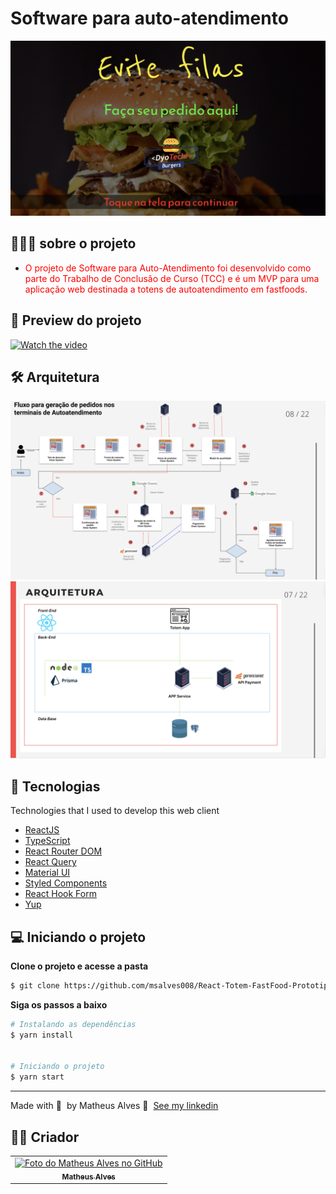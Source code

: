 # Software para auto-atendimento

<img src="public/files/capa.png" alt="exemplo imagem">

## 👨🏻‍💻 sobre o projeto

- <p style="color: red;">O projeto de Software para Auto-Atendimento foi desenvolvido como parte do Trabalho de Conclusão de Curso (TCC) e é um MVP para uma aplicação web destinada a totens de autoatendimento em fastfoods.</p>

## 🚀 Preview do projeto

[![Watch the video](https://img.youtube.com/vi/TW4cR6CUS30/maxresdefault.jpg)](https://youtu.be/TW4cR6CUS30)

## 🛠️ Arquitetura

<img src="public/files/arq2.png" alt="exemplo imagem">
</br  >
<img src="public/files/ arq1.png" alt="exemplo imagem">

## 🚀 Tecnologias

Technologies that I used to develop this web client

- [ReactJS](https://reactjs.org/)
- [TypeScript](https://www.typescriptlang.org/)
- [React Router DOM](https://reacttraining.com/react-router/)
- [React Query]()
- [Material UI]()
- [Styled Components]()
- [React Hook Form]()
- [Yup]()

## 💻 Iniciando o projeto

**Clone o projeto e acesse a pasta**

```bash
$ git clone https://github.com/msalves008/React-Totem-FastFood-Prototipo.git && cd React-Totem-FastFood-Prototipo
```

**Siga os passos a baixo**

```bash
# Instalando as dependências
$ yarn install


# Iniciando o projeto
$ yarn start
```

---

Made with 💜 &nbsp;by Matheus Alves 👋 &nbsp;[See my linkedin](https://www.linkedin.com/in/msalves008)

## 👨‍💻 Criador

<table>
  <tr>
    <td align="center">
      <a href="#">
        <img src="https://avatars.githubusercontent.com/u/48848963?s=400&u=b63b9081d4b4ccc9e49269814aeb5b842ac411c1&v=4" width="100px;" alt="Foto do Matheus Alves no GitHub"/><br>
        <sub>
          <b>Matheus Alves</b>
        </sub>
      </a>
    </td>   
   
  </tr>
</table>
